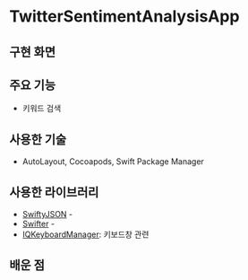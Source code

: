 # TwitterSentimentAnalysisApp

## 구현 화면

## 주요 기능

- 키워드 검색

## 사용한 기술

- AutoLayout, Cocoapods, Swift Package Manager

## 사용한 라이브러리

- [SwiftyJSON](https://github.com/SwiftyJSON/SwiftyJSON) - 
- [Swifter](https://github.com/mattdonnelly/Swifter) -  
- [IQKeyboardManager](https://github.com/hackiftekhar/IQKeyboardManager): 키보드창 관련

## 배운 점

